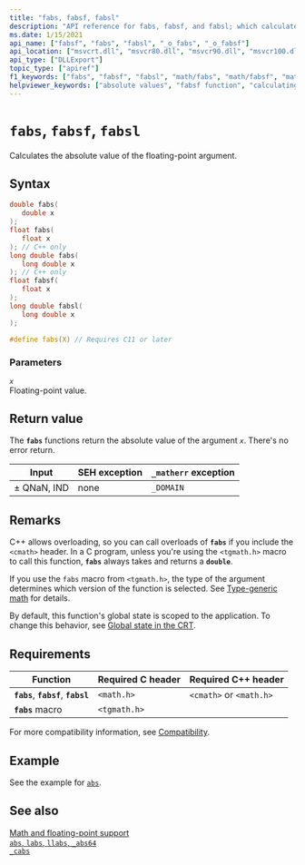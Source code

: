 ```yaml
---
title: "fabs, fabsf, fabsl"
description: "API reference for fabs, fabsf, and fabsl; which calculate the absolute value of a floating-point value."
ms.date: 1/15/2021
api_name: ["fabsf", "fabs", "fabsl", "_o_fabs", "_o_fabsf"]
api_location: ["msvcrt.dll", "msvcr80.dll", "msvcr90.dll", "msvcr100.dll", "msvcr100_clr0400.dll", "msvcr110.dll", "msvcr110_clr0400.dll", "msvcr120.dll", "msvcr120_clr0400.dll", "ucrtbase.dll", "api-ms-win-crt-math-l1-1-0.dll"]
api_type: ["DLLExport"]
topic_type: ["apiref"]
f1_keywords: ["fabs", "fabsf", "fabsl", "math/fabs", "math/fabsf", "math/fabsl"]
helpviewer_keywords: ["absolute values", "fabsf function", "calculating absolute values", "fabs function", "fabsl function"]
---
```

# `fabs`, `fabsf`, `fabsl`

Calculates the absolute value of the floating-point argument.

## Syntax

```C
double fabs(
   double x
);
float fabs(
   float x
); // C++ only
long double fabs(
   long double x
); // C++ only
float fabsf(
   float x
);
long double fabsl(
   long double x
);

#define fabs(X) // Requires C11 or later
```

### Parameters

*`x`*\
Floating-point value.

## Return value

The **`fabs`** functions return the absolute value of the argument *`x`*. There's no error return.

| Input | SEH exception | `_matherr` exception |
|---|---|---|
| ± QNaN, IND | none | `_DOMAIN` |

## Remarks

C++ allows overloading, so you can call overloads of **`fabs`** if you include the `<cmath>` header. In a C program, unless you're using the `<tgmath.h>` macro to call this function, **`fabs`** always takes and returns a **`double`**.

If you use the `fabs` macro from `<tgmath.h>`, the type of the argument determines which version of the function is selected. See [Type-generic math](../tgmath.md) for details.

By default, this function's global state is scoped to the application. To change this behavior, see [Global state in the CRT](../global-state.md).

## Requirements

| Function | Required C header | Required C++ header |
|---|---|---|
| **`fabs`**, **`fabsf`**, **`fabsl`** | `<math.h>` | `<cmath>` or `<math.h>` |
| **`fabs`** macro | `<tgmath.h>` |  |

For more compatibility information, see [Compatibility](../compatibility.md).

## Example

See the example for [`abs`](abs-labs-llabs-abs64.md).

## See also

[Math and floating-point support](../floating-point-support.md)\
[`abs`, `labs`, `llabs`, `_abs64`](abs-labs-llabs-abs64.md)\
[`_cabs`](cabs.md)
